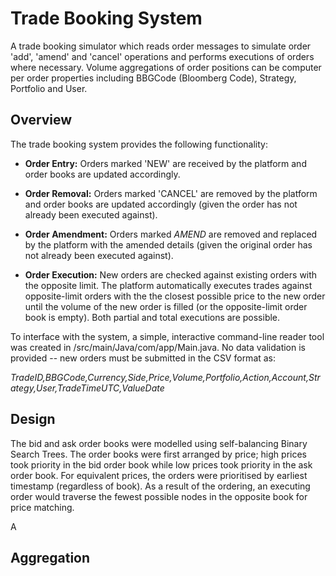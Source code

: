 # Trade Booking System
A trade booking simulator which reads order messages to simulate order 'add', 'amend' and 'cancel' operations and performs executions of orders where necessary. Volume aggregations of order positions can be computer per order properties including BBGCode (Bloomberg Code), Strategy, Portfolio and User. 

## Overview
The trade booking system provides the following functionality:
- **Order Entry:** Orders marked 'NEW' are received by the platform and order books are updated accordingly.

- **Order Removal:** Orders marked 'CANCEL' are removed by the platform and order books are updated accordingly (given the order has not already been executed against).

- **Order Amendment:** Orders marked *AMEND* are removed and replaced by the platform with the amended details (given the original order has not already been executed against).

- **Order Execution:** New orders are checked against existing orders with the opposite limit. The platform automatically executes trades against opposite-limit orders with the the closest possible price to the new order until the volume of the new order is filled (or the opposite-limit order book is empty). Both partial and total executions are possible.

To interface with the system, a simple, interactive command-line reader tool was created in /src/main/Java/com/app/Main.java. No data validation is provided -- new orders must be submitted in the CSV format as:

*TradeID,BBGCode,Currency,Side,Price,Volume,Portfolio,Action,Account,Strategy,User,TradeTimeUTC,ValueDate*

## Design
The bid and ask order books were modelled using self-balancing Binary Search Trees. The order books were first arranged by price; high prices took priority in the bid order book while low prices took priority in the ask order book. For equivalent prices, the orders were prioritised by earliest timestamp (regardless of book). As a result of the ordering, an executing order would traverse the fewest possible nodes in the opposite book for price matching. 

A

## Aggregation
